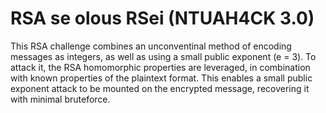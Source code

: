 # RSA se olous RSei (NTUAH4CK 3.0)
This RSA challenge combines an unconventinal method of encoding messages as integers, as well as using a small public exponent (e = 3). To attack it, the RSA homomorphic properties are leveraged, in combination with known properties of the plaintext format. This enables a small public exponent attack to be mounted on the encrypted message, recovering it with minimal bruteforce.